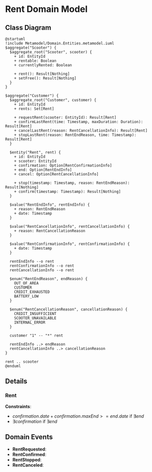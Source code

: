 # Rent Domain Model

## Class Diagram
```plantuml
@startuml
!include Metamodel/Domain.Entities.metamodel.iuml
$aggregate("Scooter") {
  $aggregate_root("Scooter", scooter) {
    + id: EntityId
    + rentable: Boolean
    + currentlyRented: Boolean

    + rent(): Result[Nothing]
    + setFree(): Result[Nothing]
  }
}

$aggregate("Customer") {
  $aggregate_root("Customer", customer) {
    + id: EntityId
    + rents: Set[Rent]
    
    + requestRent(scooter: EntityId): Result[Rent]
    + confirmLastRent(time: Timestamp, maxDuration: Duration): Result[Rent]
    + cancelLastRent(reason: RentCancellationInfo): Result[Rent]
    + stopLastRent(reason: RentEndReason, time: Timestamp): Result[Rent]
  }

  $entity("Rent", rent) {
    + id: EntityId
    + scooter: EntityId
    + confirmation: Option[RentConfirmationInfo]
    + end: Option[RentEndInfo]
    + cancel: Option[RentCancellationInfo]
    
    + stop(timestamp: Timestamp, reason: RentEndReason): Result[Nothing]
    + confirm(timestamp: Timestamp): Result[Nothing]
  }

  $value("RentEndInfo", rentEndInfo) {
    + reason: RentEndReason
    + date: Timestamp
  }

  $value("RentCancellationInfo", rentCancellationInfo) {
    + reason: RentCancellationReason
  }

  $value("RentConfirmationInfo", rentConfirmationInfo) {
    + date: Timestamp
  }

  rentEndInfo --o rent
  rentConfirmationInfo --o rent
  rentCancellationInfo --o rent

  $enum("RentEndReason", endReason) {
    OUT_OF_AREA
    CUSTOMER
    CREDIT_EXHAUSTED
    BATTERY_LOW
  }

  $enum("RentCancellationReason", cancellationReason) {
    CREDIT_INSUFFICIENT
    SCOOTER_UNAVAILABLE
    INTERNAL_ERROR
  }

  customer "1" -- "*" rent

  rentEndInfo ..> endReason
  rentCancellationInfo ..> cancellationReason
}

rent .. scooter
@enduml
```

## Details

### Rent
**Constraints**:

- $confirmation.date + confirmation.maxEnd >= end.date \text{ if } \exists end$
- $\exists confirmation \text{ if } \exists end$

## Domain Events

- **RentRequested**:  
- **RentConfirmed**: 
- **RentStopped**: 
- **RentCanceled**: 
